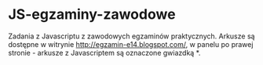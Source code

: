 # JS-egzaminy-zawodowe
Zadania z Javascriptu z zawodowych egzaminów praktycznych. Arkusze są dostępne w witrynie http://egzamin-e14.blogspot.com/, w panelu po prawej stronie - arkusze z Javascriptem są oznaczone gwiazdką *.
